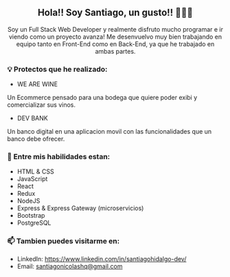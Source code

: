 <div color="blue">
  
<div align="center">
  
## Hola!! Soy Santiago, un gusto!! 👋👋👋

Soy un Full Stack Web Developer y realmente disfruto mucho programar e ir viendo como un proyecto avanza! 
Me desenvuelvo muy bien trabajando en equipo tanto en Front-End como en Back-End, ya que he trabajado en ambas partes.

</div>

</div>

### 💡  Protectos que he realizado:

- WE ARE WINE

Un Ecommerce pensado para una bodega que quiere poder exibi y comercializar sus vinos.

- DEV BANK

Un banco digital en una aplicacion movil con las funcionalidades que un banco debe ofrecer.

### 🎨 Entre mis habilidades estan:
- HTML & CSS
- JavaScript
- React
- Redux
- NodeJS
- Express & Express Gateway (microservicios)
- Bootstrap
- PostgreSQL

### 📫 Tambien puedes visitarme en:
- LinkedIn: https://www.linkedin.com/in/santiagohidalgo-dev/
- Email: santiagonicolashq@gmail.com

